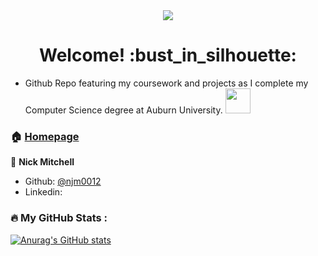 <div id="header" align="center">
<img src="https://media.tenor.com/mGgWY8RkgYMAAAAC/hello-world.gif"/>
</div>
<div id="badges" align="center">
  <img src="https://komarev.com/ghpvc/?username=njm0012&style=flat-square&color=blue" alt=""/> </div>


<h1 align="center"> Welcome! :bust_in_silhouette:</h1>


- Github Repo featuring my coursework and projects as I complete my Computer Science degree at Auburn University. <img src="https://media4.giphy.com/media/v1.Y2lkPTc5MGI3NjExazU5bWk1M3BlYnE2NWRxcXg0MjRmbTRoNWRjN2NnZDVyN2NlbnFseCZlcD12MV9pbnRlcm5hbF9naWZfYnlfaWQmY3Q9cw/ZCI0VeeGKvfpz7NBio/giphy.gif" width="40">

### 🏠 [Homepage](https://github.com/njm0012/Projects)


👤 **Nick Mitchell**

* Github: [@njm0012](https://github.com/njm0012)
* Linkedin: 


### :fire: My GitHub Stats :
[![Anurag's GitHub stats](https://github-readme-stats-lemon-theta-58.vercel.app/api?username=njm0012)](https://github.com/anuraghazra/github-readme-stats)
